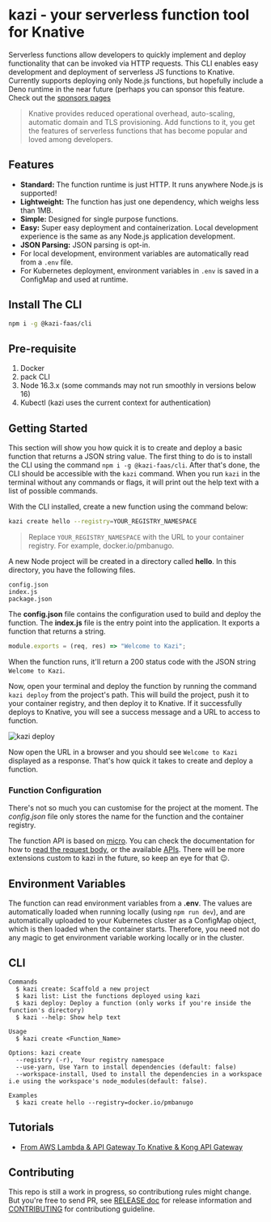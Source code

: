 # kazi - your serverless function tool for Knative

Serverless functions allow developers to quickly implement and deploy functionality that can be invoked via HTTP requests. This CLI enables easy development and deployment of serverless JS functions to Knative. Currently supports deploying only Node.js functions, but hopefully include a Deno runtime in the near future (perhaps you can sponsor this feature. Check out the [sponsors pages](#)

> Knative provides reduced operational overhead, auto-scaling, automatic domain and TLS provisioning. Add functions to it, you get the features of serverless functions that has become popular and loved among developers.

## Features

- **Standard:** The function runtime is just HTTP. It runs anywhere Node.js is supported!
- **Lightweight:** The function has just one dependency, which weighs less than 1MB.
- **Simple:** Designed for single purpose functions.
- **Easy:** Super easy deployment and containerization. Local development experience is the same as any Node.js application development.
- **JSON Parsing:** JSON parsing is opt-in.
- For local development, environment variables are automatically read from a `.env` file.
- For Kubernetes deployment, environment variables in `.env` is saved in a ConfigMap and used at runtime.

## Install The CLI

```bash
npm i -g @kazi-faas/cli
```

## Pre-requisite

1. Docker
2. pack CLI
3. Node 16.3.x (some commands may not run smoothly in versions below 16)
4. Kubectl (kazi uses the current context for authentication)

## Getting Started

This section will show you how quick it is to create and deploy a basic function that returns a JSON string value. The first thing to do is to install the CLI using the command `npm i -g @kazi-faas/cli`. After that's done, the CLI should be accessible with the `kazi` command. When you run `kazi` in the terminal without any commands or flags, it will print out the help text with a list of possible commands.

With the CLI installed, create a new function using the command below:

```bash
kazi create hello --registry=YOUR_REGISTRY_NAMESPACE
```

> Replace `YOUR_REGISTRY_NAMESPACE` with the URL to your container registry. For example, docker.io/pmbanugo.

A new Node project will be created in a directory called **hello**. In this directory, you have the following files.

```
config.json
index.js
package.json
```

The **config.json** file contains the configuration used to build and deploy the function. The **index.js** file is the entry point into the application. It exports a function that returns a string.

```javascript
module.exports = (req, res) => "Welcome to Kazi";
```

When the function runs, it'll return a 200 status code with the JSON string `Welcome to Kazi`.

Now, open your terminal and deploy the function by running the command `kazi deploy` from the project's path. This will build the project, push it to your container registry, and then deploy it to Knative. If it successfully deploys to Knative, you will see a success message and a URL to access to function.

![kazi deploy](https://dev-to-uploads.s3.amazonaws.com/uploads/articles/va7fe3fd7vp1waegp1qy.png)

Now open the URL in a browser and you should see `Welcome to Kazi` displayed as a response. That's how quick it takes to create and deploy a function.

### Function Configuration

There's not so much you can customise for the project at the moment. The _config.json_ file only stores the name for the function and the container registry.

The function API is based on [micro](https://github.com/vercel/micro). You can check the documentation for how to [read the request body](https://github.com/vercel/micro#body-parsing), or the available [APIs](https://github.com/vercel/micro#api). There will be more extensions custom to kazi in the future, so keep an eye for that 😉.

## Environment Variables

The function can read environment variables from a **.env**. The values are automatically loaded when running locally (using `npm run dev`), and are automatically uploaded to your Kubernetes cluster as a ConfigMap object, which is then loaded when the container starts. Therefore, you need not do any magic to get environment variable working locally or in the cluster.

## CLI

```
Commands
  $ kazi create: Scaffold a new project
  $ kazi list: List the functions deployed using kazi
  $ kazi deploy: Deploy a function (only works if you're inside the function's directory)
  $ kazi --help: Show help text

Usage
  $ kazi create <Function_Name>

Options: kazi create
  --registry (-r),  Your registry namespace
  --use-yarn, Use Yarn to install dependencies (default: false)
  --workspace-install, Used to install the dependencies in a workspace i.e using the workspace's node_modules(default: false).

Examples
  $ kazi create hello --registry=docker.io/pmbanugo
```

## Tutorials

- [From AWS Lambda & API Gateway To Knative & Kong API Gateway](https://www.pmbanugo.me/blog/2022-02-13-from-aws-lambda-api-gateway-to-knative-kong-api-gateway/)

## Contributing

This repo is still a work in progress, so contributiong rules might change. But you're free to send PR, see [RELEASE doc](/RELEASE.md) for release information and [CONTRIBUTING](#) for contributiong guideline.
